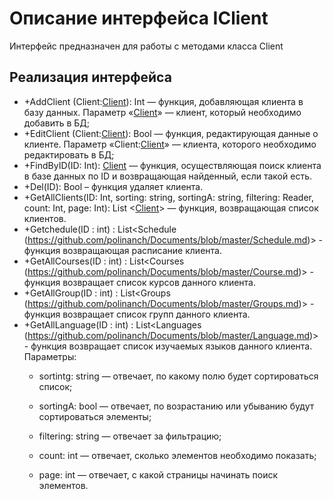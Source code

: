 # Описание интерфейса IClient
Интерфейс предназначен для работы с методами класса Client

## Реализация интерфейса
* +AddClient (Client:[Client](https://github.com/polinanch/Documents/blob/master/Client.md "объект класса Clients")): Int — функция, добавляющая клиента в базу данных. Параметр «[Client](ссылка "объект класса Client")» — клиент, 
который необходимо добавить в БД;
* +EditClient (Client:[Client](https://github.com/polinanch/Documents/blob/master/Client.md "объект класса Client")): Bool — функция, редактирующая данные о клиенте. Параметр «Client:[Client](https://github.com/gogganesko/Orho/blob/master/docs/Clients.md "объект класса Client")» — 
клиента, которого необходимо редактировать в БД;
* +FindByID(ID: Int): [Client](https://github.com/polinanch/Documents/blob/master/Client.md "объект класса Client")  — функция, осуществляющая поиск клиента в базе данных по ID и возвращающая найденный, если такой есть. 
* +Del(ID): Bool – функция удаляет клиента.
* +GetAllClients(ID: Int, sorting: string, sortingA: string, filtering: Reader, count: Int, page: Int): List <[Client](https://github.com/polinanch/Documents/blob/master/Client.md "объект класса Client")> — функция, возвращающая список клиентов. 
* +Getchedule(ID : int) : List<Schedule (https://github.com/polinanch/Documents/blob/master/Schedule.md)> - функция возвращающая расписание клиента.
* +GetAllCourses(ID : int) : List<Courses (https://github.com/polinanch/Documents/blob/master/Course.md)> - функция возвращает список курсов данного клиента.
* +GetAllGroup(ID : int) : List<Groups (https://github.com/polinanch/Documents/blob/master/Groups.md)> - функция возвращает список групп данного клиента.
* +GetAllLanguage(ID : int) :  List<Languages (https://github.com/polinanch/Documents/blob/master/Language.md)> - функция возвращает список изучаемых языков данного клиента.
Параметры: 
	* sortintg: string — отвечает, по какому полю будет сортироваться список;
  
	* sortingA: bool — отвечает, по возрастанию или убыванию будут сортироваться элементы;
  
	* filtering: string — отвечает за фильтрацию;
  
	* count: int — отвечает, сколько элементов необходимо показать;
  
	* page: int — отвечает, с какой страницы начинать поиск элементов.
